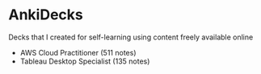 # AnkiDecks
 Decks that I created for self-learning using content freely available online

 - AWS Cloud Practitioner (511 notes)
 - Tableau Desktop Specialist (135 notes)

